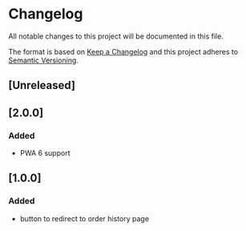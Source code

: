 # Changelog

All notable changes to this project will be documented in this file.

The format is based on [Keep a Changelog](http://keepachangelog.com/) and this project adheres to [Semantic Versioning](http://semver.org/).

## [Unreleased]

## [2.0.0]
### Added
- PWA 6 support

## [1.0.0]
### Added
- button to redirect to order history page
